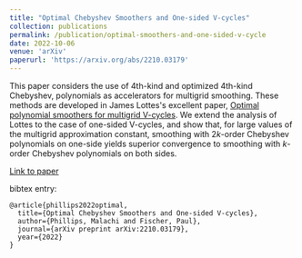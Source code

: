 ```yaml
---
title: "Optimal Chebyshev Smoothers and One-sided V-cycles"
collection: publications
permalink: /publication/optimal-smoothers-and-one-sided-v-cycle
date: 2022-10-06
venue: 'arXiv'
paperurl: 'https://arxiv.org/abs/2210.03179'
---
```


This paper considers the use of 4th-kind and optimized 4th-kind Chebyshev,
polynomials as accelerators for multigrid smoothing.
These methods are developed in James Lottes's excellent paper, [Optimal polynomial smoothers for multigrid V-cycles](https://arxiv.org/abs/2202.08830).
We extend the analysis of Lottes to the case of one-sided V-cycles,
and show that, for large values of the multigrid approximation constant,
smoothing with $2k$-order Chebyshev polynomials on one-side
yields superior convergence to smoothing with $k$-order Chebyshev polynomials on both sides.

[Link to paper](https://arxiv.org/abs/2210.03179)

bibtex entry:
```
@article{phillips2022optimal,
  title={Optimal Chebyshev Smoothers and One-sided V-cycles},
  author={Phillips, Malachi and Fischer, Paul},
  journal={arXiv preprint arXiv:2210.03179},
  year={2022}
}
```